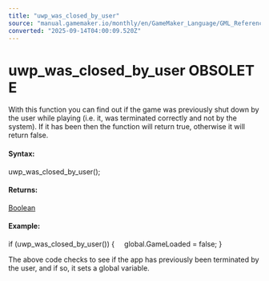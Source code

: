 ```yaml
---
title: "uwp_was_closed_by_user"
source: "manual.gamemaker.io/monthly/en/GameMaker_Language/GML_Reference/UWP_And_XBox_Live/uwp_was_closed_by_user.htm"
converted: "2025-09-14T04:00:09.520Z"
---
```


# uwp\_was\_closed\_by\_user OBSOLETE

With this function you can find out if the game was previously shut down by the user while playing (i.e. it, was terminated correctly and not by the system). If it has been then the function will return true, otherwise it will return false.

#### Syntax:

uwp\_was\_closed\_by\_user();

#### Returns:

[Boolean](../../GML_Overview/Data_Types.md)

#### Example:

if (uwp\_was\_closed\_by\_user())
{
    global.GameLoaded = false;
}

The above code checks to see if the app has previously been terminated by the user, and if so, it sets a global variable.